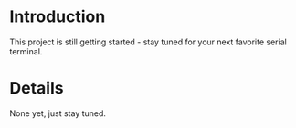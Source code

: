 # Introduction #

This project is still getting started - stay tuned for your next favorite serial terminal.

# Details #

None yet, just stay tuned.